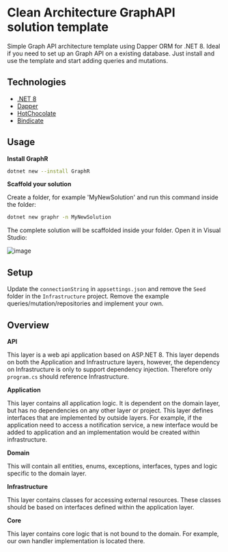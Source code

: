 # Clean Architecture GraphAPI solution template 

Simple Graph API architecture template using Dapper ORM for .NET 8.
Ideal if you need to set up an Graph API on a existing database. Just install and use the template and start adding queries and mutations.

## Technologies

- [.NET 8](https://github.com/dotnet/core)
- [Dapper](https://github.com/DapperLib/Dapper)
- [HotChocolate](https://github.com/ChilliCream/graphql-platform)
- [Bindicate](https://github.com/Tim-Maes/Bindicate)

## Usage

**Install GraphR**

```bash
dotnet new --install GraphR
```

**Scaffold your solution**


Create a folder, for example 'MyNewSolution' and run this command inside the folder:

```bash
dotnet new graphr -n MyNewSolution
```
The complete solution will be scaffolded inside your folder. Open it in Visual Studio:

![image](https://github.com/Tim-Maes/GraphR/assets/91606949/9f977670-cddb-48c6-8b4c-eb83c496845f)

## Setup

Update the `connectionString` in `appsettings.json` and remove the `Seed` folder in the `Infrastructure` project.
Remove the example queries/mutation/repositories and implement your own.

## Overview

**API**

This layer is a web api application based on ASP.NET 8. This layer depends on both the Application and Infrastructure layers, however, the dependency on Infrastructure is only to support dependency injection. Therefore only `program.cs` should reference Infrastructure.

**Application**

This layer contains all application logic. It is dependent on the domain layer, but has no dependencies on any other layer or project. This layer defines interfaces that are implemented by outside layers. For example, if the application need to access a notification service, a new interface would be added to application and an implementation would be created within infrastructure.

**Domain**

This will contain all entities, enums, exceptions, interfaces, types and logic specific to the domain layer.

**Infrastructure**

This layer contains classes for accessing external resources. These classes should be based on interfaces defined within the application layer.

**Core**

This layer contains core logic that is not bound to the domain. For example, our own handler implementation is located there.


